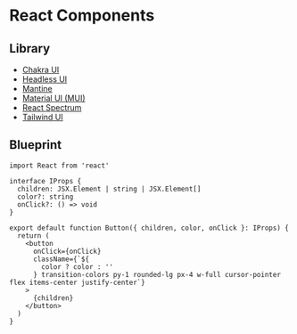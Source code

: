 # React Components

## Library

- [Chakra UI](https://chakra-ui.com)
- [Headless UI](https://headlessui.com)
- [Mantine](https://mantine.dev)
- [Material UI (MUI)](https://mui.com)
- [React Spectrum](https://react-spectrum.adobe.com)
- [Tailwind UI](https://tailwindui.com)

<!--
https://getjustd.com | https://github.com/justdlabs/justd
-->

## Blueprint

```tsx
import React from 'react'

interface IProps {
  children: JSX.Element | string | JSX.Element[]
  color?: string
  onClick?: () => void
}

export default function Button({ children, color, onClick }: IProps) {
  return (
    <button
      onClick={onClick}
      className={`${
        color ? color : ''
      } transition-colors py-1 rounded-lg px-4 w-full cursor-pointer flex items-center justify-center`}
    >
      {children}
    </button>
  )
}
```
